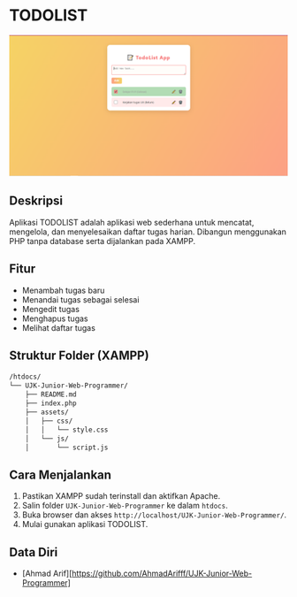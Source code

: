 # TODOLIST
![Tampilan WEB](ScreenShot/Tampilan%20WEB.png)
## Deskripsi
Aplikasi TODOLIST adalah aplikasi web sederhana untuk mencatat, mengelola, dan menyelesaikan daftar tugas harian. Dibangun menggunakan PHP tanpa database serta dijalankan pada XAMPP.

## Fitur
- Menambah tugas baru
- Menandai tugas sebagai selesai
- Mengedit tugas
- Menghapus tugas
- Melihat daftar tugas

## Struktur Folder (XAMPP)
```
/htdocs/
└── UJK-Junior-Web-Programmer/
    ├── README.md
    ├── index.php
    ├── assets/
    │   ├── css/
    │   │   └── style.css
    │   └── js/
    │       └── script.js
```
## Cara Menjalankan
1. Pastikan XAMPP sudah terinstall dan aktifkan Apache.
2. Salin folder `UJK-Junior-Web-Programmer` ke dalam `htdocs`.
3. Buka browser dan akses `http://localhost/UJK-Junior-Web-Programmer/`.
4. Mulai gunakan aplikasi TODOLIST.

## Data Diri
- [Ahmad Arif][https://github.com/AhmadArifff/UJK-Junior-Web-Programmer]
